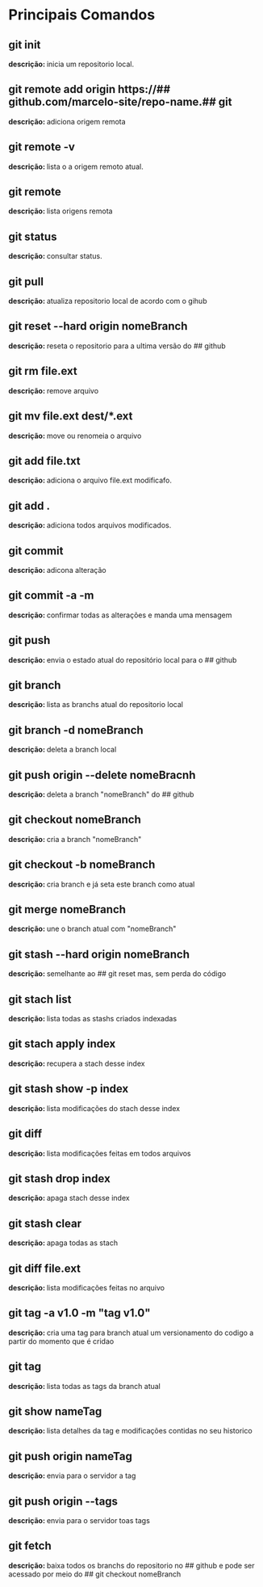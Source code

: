 # Principais Comandos

## git init

<b>descrição: </b> inicia um repositorio local.

## git remote add origin https://## github.com/marcelo-site/repo-name.## git

<b>descrição: </b> adiciona origem remota

## git remote -v

<b>descrição: </b> lista o a origem remoto atual.

## git remote

<b>descrição: </b> lista origens remota

## git status

<b>descrição: </b> consultar status.

## git pull

<b>descrição: </b> atualiza repositorio local de acordo com o gihub

## git reset --hard origin nomeBranch

<b>descrição: </b> reseta o repositorio para a ultima versão do ## github

## git rm file.ext

<b>descrição: </b> remove arquivo

## git mv file.ext dest/\*.ext

<b>descrição: </b> move ou renomeia o arquivo

## git add file.txt

<b>descrição: </b> adiciona o arquivo file.ext modificafo.

## git add .

<b>descrição: </b> adiciona todos arquivos modificados.

## git commit

<b>descrição: </b> adicona alteração

## git commit -a -m

<b>descrição: </b> confirmar todas as alterações e manda uma mensagem

## git push

<b>descrição: </b> envia o estado atual do repositório local para o ## github

## git branch

<b>descrição: </b> lista as branchs atual do repositorio local

## git branch -d nomeBranch

<b>descrição: </b> deleta a branch local

## git push origin --delete nomeBracnh

<b>descrição: </b> deleta a branch "nomeBranch" do ## github

## git checkout nomeBranch

<b>descrição: </b> cria a branch "nomeBranch"

## git checkout -b nomeBranch

<b>descrição: </b> cria branch e já seta este branch como atual

## git merge nomeBranch

<b>descrição: </b> une o branch atual com "nomeBranch"

## git stash --hard origin nomeBranch

<b>descrição: </b> semelhante ao ## git reset mas, sem perda do código

## git stach list

<b>descrição: </b> lista todas as stashs criados indexadas

## git stach apply index

<b>descrição: </b> recupera a stach desse index

## git stash show -p index

<b>descrição: </b> lista modificações do stach desse index

## git diff

<b>descrição: </b> lista modificações feitas em todos arquivos

## git stash drop index

<b>descrição: </b> apaga stach desse index

## git stash clear

<b>descrição: </b> apaga todas as stach

## git diff file.ext

<b>descrição: </b> lista modificações feitas no arquivo

## git tag -a v1.0 -m "tag v1.0"

<b>descrição: </b> cria uma tag para branch atual um versionamento do codigo a partir do momento que é cridao

## git tag

<b>descrição: </b> lista todas as tags da branch atual

## git show nameTag

<b>descrição: </b> lista detalhes da tag e modificações contidas no seu historico

## git push origin nameTag

<b>descrição: </b> envia para o servidor a tag

## git push origin --tags

<b>descrição: </b> envia para o servidor toas tags

## git fetch

<b>descrição: </b> baixa todos os branchs do repositorio no ## github e pode ser acessado por meio do ## git checkout nomeBranch

